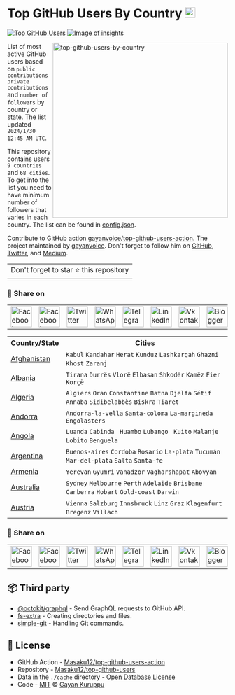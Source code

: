 # Top GitHub Users By Country [<img alt="Image of insights" src="https://github.com/gayanvoice/insights/blob/master/graph/373383893/small/week.png" height="24">](https://github.com/gayanvoice/insights/blob/master/readme/373383893/week.md)
[![Top GitHub Users](https://github.com/gayanvoice/top-github-users/actions/workflows/action.yml/badge.svg)](https://github.com/gayanvoice/top-github-users/actions/workflows/action.yml) [![Image of insights](https://github.com/gayanvoice/insights/blob/master/svg/373383893/badge.svg)](https://github.com/gayanvoice/insights/blob/master/readme/373383893/week.md)

<a href="https://gayanvoice.github.io/top-github-users/index.html">
	<img align="right" width="400" src="https://github.com/gayanvoice/top-github-users-monitor/raw/master/public/images/banner/top-github-users-map.png" alt="top-github-users-by-country">
</a>

List of most active GitHub users based on `public contributions` `private contributions` and `number of followers`  by country or state. The list updated `2024/1/30 12:45 AM UTC`.

This repository contains users `9 countries` and `68 cities`. 
To get into the list you need to have minimum number of followers that varies in each country. The list can be found in [config.json](https://github.com/Masaku12/top-github-users/blob/main/config.json).

Contribute to GitHub action [gayanvoice/top-github-users-action](https://github.com/gayanvoice/top-github-users-action). The project maintained by [gayanvoice](https://github.com/gayanvoice). Don't forget to follow him on [GitHub](https://github.com/gayanvoice), [Twitter](https://twitter.com/gayanvoice), and [Medium](https://gayanvoice.medium.com/).

<table>
	<tr>
		<td>
			Don't forget to star ⭐ this repository
		</td>
	</tr>
</table>

### 🚀 Share on

<table>
	<tr>
		<td>
			<a href="https://web.facebook.com/sharer.php?t=Top%20GitHub%20Users%20By%20Country&u=https://github.com/Masaku12/top-github-users&_rdc=1&_rdr">
				<img src="https://github.com/gayanvoice/github-active-users-monitor/raw/master/public/images/icons/facebook.svg" height="48" width="48" alt="Facebook"/>
			</a>
		</td>
		<td>
			<a href="https://www.facebook.com/dialog/send?link=https://github.com/Masaku12/top-github-users&app_id=291494419107518&redirect_uri=https://github.com/Masaku12/top-github-users">
				<img src="https://github.com/gayanvoice/github-active-users-monitor/raw/master/public/images/icons/facebook_messenger.svg" height="48" width="48" alt="Facebook Messenger"/>
			</a>
		</td>
		<td>
			<a href="https://twitter.com/intent/tweet?text=Top%20GitHub%20Users%20By%20Country&url=https://github.com/Masaku12/top-github-users">
				<img src="https://github.com/gayanvoice/github-active-users-monitor/raw/master/public/images/icons/twitter.svg" height="48" width="48" alt="Twitter"/>
			</a>
		</td>
		<td>
			<a href="https://web.whatsapp.com/send?text=Top%20GitHub%20Users%20By%20Country https://github.com/Masaku12/top-github-users">
				<img src="https://github.com/gayanvoice/github-active-users-monitor/blob/master/public/images/icons/whatsapp.svg" height="48" width="48" alt="WhatsApp"/>
			</a>
		</td>
		<td>
			<a href="https://t.me/share/url?url=https://github.com/Masaku12/top-github-users&text=Top%20GitHub%20Users%20By%20Country">
				<img src="https://github.com/gayanvoice/github-active-users-monitor/blob/master/public/images/icons/telegram.svg" height="48" width="48" alt="Telegram"/>
			</a>
		</td>
		<td>
			<a href="https://www.linkedin.com/shareArticle?title=Top%20GitHub%20Users%20By%20Country&url=https://github.com/Masaku12/top-github-users">
				<img src="https://github.com/gayanvoice/github-active-users-monitor/blob/master/public/images/icons/linkedin.svg" height="48" width="48" alt="LinkedIn"/>
			</a>
		</td>
		<td>
			<a href="https://vk.com/share.php?url=https://github.com/Masaku12/top-github-users">
				<img src="https://github.com/gayanvoice/github-active-users-monitor/blob/master/public/images/icons/vkontakte.svg" height="48" width="48" alt="Vkontakte"/>
			</a>
		</td>
		<td>
			<a href="https://www.blogger.com/blog-this.g?n=List%20of%20most%20active%20github%20users%20based%20on%20public%20contributions,%20total%20contributions,%20and%20number%20of%20followers%20by%20country&t=Top%20GitHub%20Users%20By%20Country&u=https://github.com/Masaku12/top-github-users">
				<img src="https://github.com/gayanvoice/github-active-users-monitor/blob/master/public/images/icons/blogger.svg" height="48" width="48" alt="Blogger"/>
			</a>
		</td>
		<td>
			<a href="https://wordpress.com/wp-admin/press-this.php?u=https://github.com/Masaku12/top-github-users&t=Top%20GitHub%20Users%20By%20Country&s=List%20of%20most%20active%20github%20users%20based%20on%20public%20contributions,%20total%20contributions,%20and%20number%20of%20followers%20by%20country&i=">
				<img src="https://github.com/gayanvoice/github-active-users-monitor/blob/master/public/images/icons/wordpress.svg" height="48" width="48" alt="Wordpress"/>
			</a>
		</td>
		<td>
			<a href="mailto:recipient name?cc=cc&bcc=bcc&subject=Top%20GitHub%20Users%20By%20Country&body=List%20of%20most%20active%20github%20users%20based%20on%20public%20contributions,%20total%20contributions,%20and%20number%20of%20followers%20by%20country-https://github.com/Masaku12/top-github-users">
				<img src="https://github.com/gayanvoice/github-active-users-monitor/blob/master/public/images/icons/gmail.svg" height="48" width="48" alt="Email"/>
			</a>
		</td>
		<td>
			<a href="https://www.reddit.com/submit?title=Top%20GitHub%20Users%20By%20Country&url=https://github.com/Masaku12/top-github-users">
				<img src="https://github.com/gayanvoice/github-active-users-monitor/blob/master/public/images/icons/reddit.svg" height="48" width="48" alt="Reddit"/>
			</a>
		</td>
	</tr>
</table>

<table>
	<tr>
		<th>
			Country/State
		</th>
		<th>
			Cities
		</th>
	</tr>
	<tr>
		<td>
			<a href="https://github.com/Masaku12/top-github-users/blob/main/markdown/public_contributions/afghanistan.md">
				Afghanistan
			</a>
		</td>
		<td>
			<code>Kabul</code> 
			<code>Kandahar</code> 
			<code>Herat</code> 
			<code>Kunduz</code> 
			<code>Lashkargah</code> 
			<code>Ghazni</code> 
			<code>Khost</code> 
			<code>Zaranj</code> 
		</td>
	</tr>
	<tr>
		<td>
			<a href="https://github.com/Masaku12/top-github-users/blob/main/markdown/public_contributions/albania.md">
				Albania
			</a>
		</td>
		<td>
			<code>Tirana</code> 
			<code>Durrës</code> 
			<code>Vlorë</code> 
			<code>Elbasan</code> 
			<code>Shkodër</code> 
			<code>Kamëz</code> 
			<code>Fier</code> 
			<code>Korçë</code> 
		</td>
	</tr>
	<tr>
		<td>
			<a href="https://github.com/Masaku12/top-github-users/blob/main/markdown/public_contributions/algeria.md">
				Algeria
			</a>
		</td>
		<td>
			<code>Algiers</code> 
			<code>Oran</code> 
			<code>Constantine</code> 
			<code>Batna</code> 
			<code>Djelfa</code> 
			<code>Sétif</code> 
			<code>Annaba</code> 
			<code>Sidibelabbès</code> 
			<code>Biskra</code> 
			<code>Tiaret</code> 
		</td>
	</tr>
	<tr>
		<td>
			<a href="https://github.com/Masaku12/top-github-users/blob/main/markdown/public_contributions/andorra.md">
				Andorra
			</a>
		</td>
		<td>
			<code>Andorra-la-vella</code> 
			<code>Santa-coloma</code> 
			<code>La-margineda</code> 
			<code>Engolasters</code> 
		</td>
	</tr>
	<tr>
		<td>
			<a href="https://github.com/Masaku12/top-github-users/blob/main/markdown/public_contributions/angola.md">
				Angola
			</a>
		</td>
		<td>
			<code>Luanda</code> 
			<code>Cabinda </code> 
			<code>Huambo</code> 
			<code>Lubango </code> 
			<code>Kuito</code> 
			<code>Malanje </code> 
			<code>Lobito</code> 
			<code>Benguela</code> 
		</td>
	</tr>
	<tr>
		<td>
			<a href="https://github.com/Masaku12/top-github-users/blob/main/markdown/public_contributions/argentina.md">
				Argentina
			</a>
		</td>
		<td>
			<code>Buenos-aires</code> 
			<code>Cordoba</code> 
			<code>Rosario</code> 
			<code>La-plata</code> 
			<code>Tucumán</code> 
			<code>Mar-del-plata</code> 
			<code>Salta</code> 
			<code>Santa-fe</code> 
		</td>
	</tr>
	<tr>
		<td>
			<a href="https://github.com/Masaku12/top-github-users/blob/main/markdown/public_contributions/armenia.md">
				Armenia
			</a>
		</td>
		<td>
			<code>Yerevan</code> 
			<code>Gyumri</code> 
			<code>Vanadzor</code> 
			<code>Vagharshapat</code> 
			<code>Abovyan </code> 
		</td>
	</tr>
	<tr>
		<td>
			<a href="https://github.com/Masaku12/top-github-users/blob/main/markdown/public_contributions/australia.md">
				Australia
			</a>
		</td>
		<td>
			<code>Sydney</code> 
			<code>Melbourne</code> 
			<code>Perth</code> 
			<code>Adelaide</code> 
			<code>Brisbane</code> 
			<code>Canberra</code> 
			<code>Hobart</code> 
			<code>Gold-coast</code> 
			<code>Darwin</code> 
		</td>
	</tr>
	<tr>
		<td>
			<a href="https://github.com/Masaku12/top-github-users/blob/main/markdown/public_contributions/austria.md">
				Austria
			</a>
		</td>
		<td>
			<code>Vienna</code> 
			<code>Salzburg</code> 
			<code>Innsbruck</code> 
			<code>Linz</code> 
			<code>Graz</code> 
			<code>Klagenfurt</code> 
			<code>Bregenz</code> 
			<code>Villach</code> 
		</td>
	</tr>
</table>

### 🚀 Share on

<table>
	<tr>
		<td>
			<a href="https://web.facebook.com/sharer.php?t=Top%20GitHub%20Users%20By%20Country&u=https://github.com/Masaku12/top-github-users&_rdc=1&_rdr">
				<img src="https://github.com/gayanvoice/github-active-users-monitor/raw/master/public/images/icons/facebook.svg" height="48" width="48" alt="Facebook"/>
			</a>
		</td>
		<td>
			<a href="https://www.facebook.com/dialog/send?link=https://github.com/Masaku12/top-github-users&app_id=291494419107518&redirect_uri=https://github.com/Masaku12/top-github-users">
				<img src="https://github.com/gayanvoice/github-active-users-monitor/raw/master/public/images/icons/facebook_messenger.svg" height="48" width="48" alt="Facebook Messenger"/>
			</a>
		</td>
		<td>
			<a href="https://twitter.com/intent/tweet?text=Top%20GitHub%20Users%20By%20Country&url=https://github.com/Masaku12/top-github-users">
				<img src="https://github.com/gayanvoice/github-active-users-monitor/raw/master/public/images/icons/twitter.svg" height="48" width="48" alt="Twitter"/>
			</a>
		</td>
		<td>
			<a href="https://web.whatsapp.com/send?text=Top%20GitHub%20Users%20By%20Country https://github.com/Masaku12/top-github-users">
				<img src="https://github.com/gayanvoice/github-active-users-monitor/blob/master/public/images/icons/whatsapp.svg" height="48" width="48" alt="WhatsApp"/>
			</a>
		</td>
		<td>
			<a href="https://t.me/share/url?url=https://github.com/Masaku12/top-github-users&text=Top%20GitHub%20Users%20By%20Country">
				<img src="https://github.com/gayanvoice/github-active-users-monitor/blob/master/public/images/icons/telegram.svg" height="48" width="48" alt="Telegram"/>
			</a>
		</td>
		<td>
			<a href="https://www.linkedin.com/shareArticle?title=Top%20GitHub%20Users%20By%20Country&url=https://github.com/Masaku12/top-github-users">
				<img src="https://github.com/gayanvoice/github-active-users-monitor/blob/master/public/images/icons/linkedin.svg" height="48" width="48" alt="LinkedIn"/>
			</a>
		</td>
		<td>
			<a href="https://vk.com/share.php?url=https://github.com/Masaku12/top-github-users">
				<img src="https://github.com/gayanvoice/github-active-users-monitor/blob/master/public/images/icons/vkontakte.svg" height="48" width="48" alt="Vkontakte"/>
			</a>
		</td>
		<td>
			<a href="https://www.blogger.com/blog-this.g?n=List%20of%20most%20active%20github%20users%20based%20on%20public%20contributions,%20total%20contributions,%20and%20number%20of%20followers%20by%20country&t=Top%20GitHub%20Users%20By%20Country&u=https://github.com/Masaku12/top-github-users">
				<img src="https://github.com/gayanvoice/github-active-users-monitor/blob/master/public/images/icons/blogger.svg" height="48" width="48" alt="Blogger"/>
			</a>
		</td>
		<td>
			<a href="https://wordpress.com/wp-admin/press-this.php?u=https://github.com/Masaku12/top-github-users&t=Top%20GitHub%20Users%20By%20Country&s=List%20of%20most%20active%20github%20users%20based%20on%20public%20contributions,%20total%20contributions,%20and%20number%20of%20followers%20by%20country&i=">
				<img src="https://github.com/gayanvoice/github-active-users-monitor/blob/master/public/images/icons/wordpress.svg" height="48" width="48" alt="Wordpress"/>
			</a>
		</td>
		<td>
			<a href="mailto:recipient name?cc=cc&bcc=bcc&subject=Top%20GitHub%20Users%20By%20Country&body=List%20of%20most%20active%20github%20users%20based%20on%20public%20contributions,%20total%20contributions,%20and%20number%20of%20followers%20by%20country-https://github.com/Masaku12/top-github-users">
				<img src="https://github.com/gayanvoice/github-active-users-monitor/blob/master/public/images/icons/gmail.svg" height="48" width="48" alt="Email"/>
			</a>
		</td>
		<td>
			<a href="https://www.reddit.com/submit?title=Top%20GitHub%20Users%20By%20Country&url=https://github.com/Masaku12/top-github-users">
				<img src="https://github.com/gayanvoice/github-active-users-monitor/blob/master/public/images/icons/reddit.svg" height="48" width="48" alt="Reddit"/>
			</a>
		</td>
	</tr>
</table>

## 📦 Third party

- [@octokit/graphql](https://www.npmjs.com/package/@octokit/graphql) - Send GraphQL requests to GitHub API.
- [fs-extra](https://www.npmjs.com/package/fs-extra) - Creating directories and files.
- [simple-git](https://www.npmjs.com/package/simple-git) - Handling Git commands.
## 📄 License

- GitHub Action - [Masaku12/top-github-users-action](https://github.com/Masaku12/top-github-users-action)
- Repository - [Masaku12/top-github-users](https://github.com/Masaku12/top-github-users)
- Data in the `./cache` directory - [Open Database License](https://opendatacommons.org/licenses/odbl/1-0/)
- Code - [MIT](./LICENSE) © [Gayan Kuruppu](https://github.com/gayanvoice)
